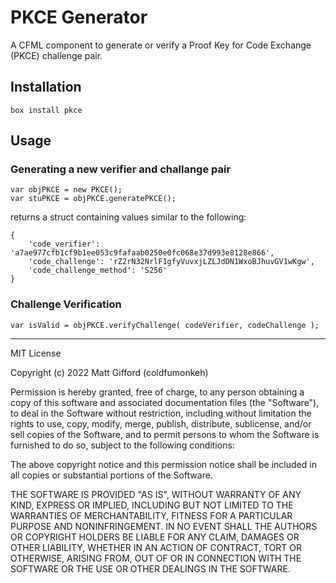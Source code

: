 # PKCE Generator

A CFML component to generate or verify a Proof Key for Code Exchange (PKCE) challenge pair.

## Installation

```
box install pkce
```

## Usage

### Generating a new verifier and challange pair


```
var objPKCE = new PKCE();
var stuPKCE = objPKCE.generatePKCE();
```

returns a struct containing values similar to the following:

```
{
    'code_verifier': 'a7ae977cfb1cf9b1ee053c9fafaab0250e0fc068e37d993e8128e866',
    'code_challenge': 'rZ2rN32NrlF1gfyVuvxjLZLJdDN1WxoBJhuvGV1wKgw',
    'code_challenge_method': 'S256'
}
```

### Challenge Verification

```
var isValid = objPKCE.verifyChallenge( codeVerifier, codeChallenge );
```



---

MIT License

Copyright (c) 2022 Matt Gifford (coldfumonkeh)

Permission is hereby granted, free of charge, to any person obtaining a copy of this software and associated documentation files (the "Software"), to deal in the Software without restriction, including without limitation the rights to use, copy, modify, merge, publish, distribute, sublicense, and/or sell copies of the Software, and to permit persons to whom the Software is furnished to do so, subject to the following conditions:

The above copyright notice and this permission notice shall be included in all copies or substantial portions of the Software.

THE SOFTWARE IS PROVIDED "AS IS", WITHOUT WARRANTY OF ANY KIND, EXPRESS OR IMPLIED, INCLUDING BUT NOT LIMITED TO THE WARRANTIES OF MERCHANTABILITY, FITNESS FOR A PARTICULAR PURPOSE AND NONINFRINGEMENT. IN NO EVENT SHALL THE AUTHORS OR COPYRIGHT HOLDERS BE LIABLE FOR ANY CLAIM, DAMAGES OR OTHER LIABILITY, WHETHER IN AN ACTION OF CONTRACT, TORT OR OTHERWISE, ARISING FROM, OUT OF OR IN CONNECTION WITH THE SOFTWARE OR THE USE OR OTHER DEALINGS IN THE SOFTWARE.